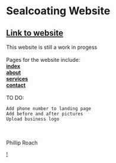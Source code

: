 # Sealcoating Website
## [Link to website](https://roachboisss.github.io/sealcoating)
This website is still a work in progess<br/><br/>
Pages for the website include:<br/>
[**index**](https://roachboisss.github.io/sealcoating/index.html)<br/>
[**about**](https://roachboisss.github.io/sealcoating/about.html)<br/>
[**services**](https://roachboisss.github.io/sealcoating/services.html)<br/>
[**contact**](https://roachboisss.github.io/sealcoating/contact.html)<br/><br/>
TO DO:
```
Add phone number to landing page
Add before and after pictures
Upload business logo
```
<br/><br/>Phillip Roach

<a href="https://www.w3schools.com" target="_blank">!</a> 
